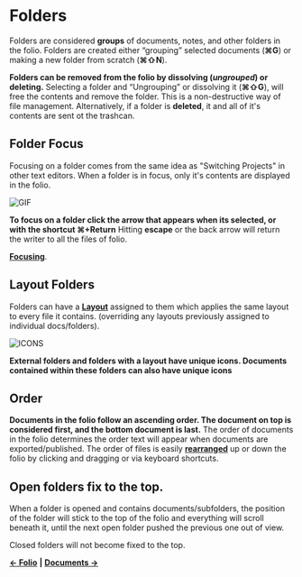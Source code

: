 # Folders

Folders are considered **groups** of documents, notes, and other folders in the folio. Folders are created either “grouping” selected documents \(**⌘G**\) or making a new folder from scratch \(**⌘⇧N**\).

**Folders can be removed from the folio by dissolving \(**_**ungrouped**_**\) or deleting.** Selecting a folder and “Ungrouping” or dissolving it \(**⌘⇧G**\), will free the contents and remove the folder. This is a non-destructive way of file management. Alternatively, if a folder is **deleted**, it and all of it's contents are sent ot the trashcan.

## Folder Focus

Focusing on a folder comes from the same idea as "Switching Projects" in other text editors. When a folder is in focus, only it's contents are displayed in the folio.

![GIF](https://raw.githubusercontent.com/JEFLBROWN/Type/master/Img/folders_focus.gif)

**To focus on a folder click the arrow that appears when its selected, or with the shortcut ⌘+Return** Hitting **escape** or the back arrow will return the writer to all the files of folio.

[**Focusing**](https://github.com/JEFLBROWN/Type/wiki/Focus).

## Layout Folders

Folders can have a [**Layout**](https://github.com/JEFLBROWN/Type/wiki/Layouts) assigned to them which applies the same layout to every file it contains. \(overriding any layouts previously assigned to individual docs/folders\).

![ICONS](https://raw.githubusercontent.com/JEFLBROWN/Type/master/Img/folders_icons.png)

**External folders and folders with a layout have unique icons. Documents contained within these folders can also have unique icons**

## Order

**Documents in the folio follow an ascending order. The document on top is considered first, and the bottom document is last.** The order of documents in the folio determines the order text will appear when documents are exported/published. The order of files is easily [**rearranged**](https://github.com/JEFLBROWN/Type/wiki/Rearranging) up or down the folio by clicking and dragging or via keyboard shortcuts.

## Open folders fix to the top.

When a folder is opened and contains documents/subfolders, the position of the folder will stick to the top of the folio and everything will scroll beneath it, until the next open folder pushed the previous one out of view.

Closed folders will not become fixed to the top.

[**← Folio**](https://github.com/JEFLBROWN/Type/wiki/Folio) **\|** [**Documents →**](https://github.com/JEFLBROWN/Type/wiki/Documents)

